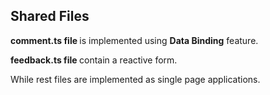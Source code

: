 ## Shared Files

<b> comment.ts file </b> is implemented using <b>Data Binding</b> feature.

<b>feedback.ts file </b> contain a reactive form.

While rest files are implemented as single page applications.
